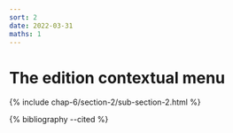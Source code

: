 ```yaml
---
sort: 2
date: 2022-03-31
maths: 1
---
```


# The edition contextual menu

{% include chap-6/section-2/sub-section-2.html %}

{% bibliography --cited %}


